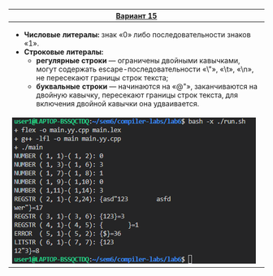 | [Вариант 15](https://github.com/bmstu-iu9/compiler-labs/blob/b3ad3227ddcde12b0e7ce61ea5f1a59cf999a4e1/6/lab6.pdf) |
| -- |
| <ul><li>**Числовые литералы:** знак «0» либо последовательности знаков «1».</li><li>**Строковые литералы:**<ul><li>**регулярные строки** — ограничены двойными кавычками, могут содержать еscape-последовательности «\\"», «\\t», «\\n», не пересекают границы строк текста;</li><li>**буквальные строки** — начинаются на «@"», заканчиваются на двойную кавычку, пересекают границы строк текста, для включения двойной кавычки она удваивается.</li></ul></li></ul> |
| ![bash -x ./run.sh](./test.png) |